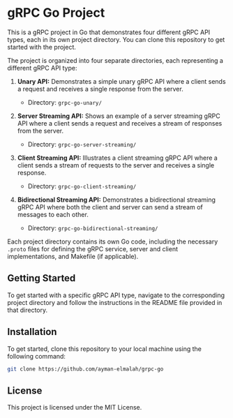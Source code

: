 # gRPC Go Project

This is a gRPC project in Go that demonstrates four different gRPC API types, each in its own project directory. You can clone this repository to get started with the project.

The project is organized into four separate directories, each representing a different gRPC API type:

1. **Unary API:** Demonstrates a simple unary gRPC API where a client sends a request and receives a single response from the server.

    - Directory: `grpc-go-unary/`

2. **Server Streaming API:** Shows an example of a server streaming gRPC API where a client sends a request and receives a stream of responses from the server.

    - Directory: `grpc-go-server-streaming/`

3. **Client Streaming API:** Illustrates a client streaming gRPC API where a client sends a stream of requests to the server and receives a single response.

    - Directory: `grpc-go-client-streaming/`

4. **Bidirectional Streaming API:** Demonstrates a bidirectional streaming gRPC API where both the client and server can send a stream of messages to each other.

    - Directory: `grpc-go-bidirectional-streaming/`

Each project directory contains its own Go code, including the necessary `.proto` files for defining the gRPC service, server and client implementations, and Makefile (if applicable).

## Getting Started

To get started with a specific gRPC API type, navigate to the corresponding project directory and follow the instructions in the README file provided in that directory.

## Installation

To get started, clone this repository to your local machine using the following command:

```bash
git clone https://github.com/ayman-elmalah/grpc-go
```

## License

This project is licensed under the MIT License.